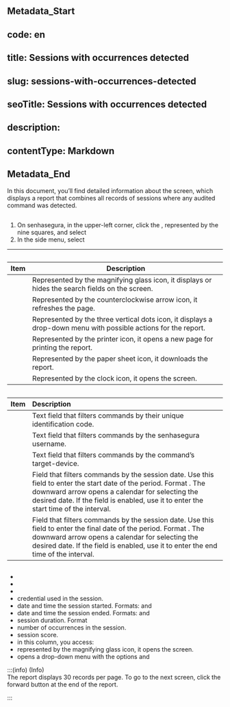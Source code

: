 ## Metadata_Start 
## code: en
## title: Sessions with occurrences detected 
## slug: sessions-with-occurrences-detected 
## seoTitle: Sessions with occurrences detected 
## description:  
## contentType: Markdown 
## Metadata_End
In this document, you’ll find detailed information about the  screen, which displays a report that combines all records of sessions where any audited command was detected.

## 

1. On senhasegura, in the upper-left corner, click the , represented by the nine squares, and select   
2. In the side menu, select 
***

## 

| Item | Description |
| ----- | ----- |
|  | Represented by the magnifying glass icon, it displays or hides the search fields on the screen. |
|  | Represented by the counterclockwise arrow icon, it refreshes the page. |
|  | Represented by the three vertical dots icon, it displays a drop-down menu with possible actions for the report. |
|  | Represented by the printer icon, it opens a new page for printing the report. |
|  | Represented by the paper sheet icon, it downloads the report. |
|  | Represented by the clock icon, it opens the  screen. |

## 

| Item | Description |
| :---- | :---- |
|  | Text field that filters commands by their unique identification code.  |
|  | Text field that filters commands by the senhasegura username. |
|  | Text field that filters commands by the command’s target-device. |
|  | Field that filters commands by the session date. Use this field to enter the start date of the period. Format . The downward arrow opens a calendar for selecting the desired date. If the  field is enabled, use it to enter the start time of the interval. |
|  | Field that filters commands by the session date. Use this field to enter the final date of the period. Format . The downward arrow opens a calendar for selecting the desired date.  If the  field is enabled, use it to enter the end time of the interval.  |

## 

*   
*   
*   
*  credential used in the session.  
*  date and time the session started. Formats:  and   
*  date and time the session ended. Formats:  and   
*  session duration. Format   
*  number of occurrences in the session.  
*  session score.  
*  in this column, you access:  
  *  represented by the magnifying glass icon, it opens the  screen.
  *  opens a drop-down menu with the options  and   
  
    

:::(info) (Info)  
The report displays 30 records per page. To go to the next screen, click the forward button at the end of the report.

:::  